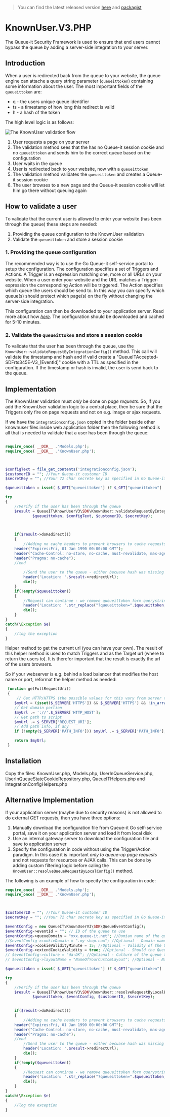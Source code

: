>You can find the latest released version [here](https://github.com/queueit/KnownUser.V3.PHP/releases/latest) and 
>[packagist](https://packagist.org/packages/queueit/knownuserv3)

# KnownUser.V3.PHP
The Queue-it Security Framework is used to ensure that end users cannot bypass the queue by adding a server-side integration to your server. 

## Introduction
When a user is redirected back from the queue to your website, the queue engine can attache a query string parameter (`queueittoken`) containing some information about the user. 
The most important fields of the `queueittoken` are:

 - q - the users unique queue identifier
 - ts - a timestamp of how long this redirect is valid
 - h - a hash of the token


The high level logic is as follows:

![The KnownUser validation flow](https://github.com/queueit/KnownUser.V3.PHP/blob/master/Documentation/KnownUserFlow.png)

 1. User requests a page on your server
 2. The validation method sees that the has no Queue-it session cookie and no `queueittoken` and sends him to the correct queue based on the configuration
 3. User waits in the queue
 4. User is redirected back to your website, now with a `queueittoken`
 5. The validation method validates the `queueittoken` and creates a Queue-it session cookie
 6. The user browses to a new page and the Queue-it session cookie will let him go there without queuing again

## How to validate a user
To validate that the current user is allowed to enter your website (has been through the queue) these steps are needed:

 1. Providing the queue configuration to the KnownUser validation
 2. Validate the `queueittoken` and store a session cookie


### 1. Providing the queue configuration
The recommended way is to use the Go Queue-it self-service portal to setup the configuration. 
The configuration specifies a set of Triggers and Actions. A Trigger is an expression matching one, more or all URLs on your website. 
When a user enter your website and the URL matches a Trigger-expression the corresponding Action will be triggered. 
The Action specifies which queue the users should be send to. 
In this way you can specify which queue(s) should protect which page(s) on the fly without changing the server-side integration.

This configuration can then be downloaded to your application server. 
Read more about how *[here](https://github.com/queueit/KnownUser.V3.PHP/tree/master/Documentation)*. 
The configuration should be downloaded and cached for 5-10 minutes. 

### 2. Validate the `queueittoken` and store a session cookie
To validate that the user has been through the queue, use the `KnownUser::validateRequestByIntegrationConfig()` method. 
This call will validate the timestamp and hash and if valid create a "QueueITAccepted-SDFrts345E-V3_[EventId]" cookie with a TTL as specified in the configuration.
If the timestamp or hash is invalid, the user is send back to the queue.


## Implementation
The KnownUser validation must *only* be done on *page requests*. 
So, if you add the KnownUser validation logic to a central place, then be sure that the Triggers only fire on page requests and not on e.g. image or ajax requests.

If we have the `integrationconfig.json` copied  in the folder beside other knownuser files inside web application folder then 
the following method is all that is needed to validate that a user has been through the queue:
 

```php

require_once( __DIR__ .'Models.php');
require_once( __DIR__ .'KnownUser.php');



$configText = file_get_contents('integrationconfig.json');
$customerID = ""; //Your Queue-it customer ID
$secretKey = ""; //Your 72 char secrete key as specified in Go Queue-it self-service platform

$queueittoken = isset( $_GET["queueittoken"] )? $_GET["queueittoken"] :'';

try
{
	//Verify if the user has been through the queue
    $result = QueueIT\KnownUserV3\SDK\KnownUser::validateRequestByIntegrationConfig(getFullRequestUri(), 
			$queueittoken, $configText, $customerID, $secretKey);

	
	
    if($result->doRedirect())
    {
    	//Adding no cache headers to prevent browsers to cache requests
	header("Expires:Fri, 01 Jan 1990 00:00:00 GMT");
	header("Cache-Control: no-store, no-cache, must-revalidate, max-age=0");
	header("Pragma: no-cache");
	//end
    
        //Send the user to the queue - either becuase hash was missing or becuase is was invalid
		header('Location: '.$result->redirectUrl);
        die();
    }
    if(!empty($queueittoken))
    {
		//Request can continue - we remove queueittoken form querystring parameter to avoid sharing of user specific token
		header('Location: '.str_replace("?queueittoken=".$queueittoken,"",  getFullRequestUri()));
		die();
    }
}
catch(\Exception $e)
{
	//log the exception
}

```

Helper method to get the current url (you can have your own).
The result of this helper method is used to match Triggers and as the Target url (where to return the users to).
It is therefor important that the result is exactly the url of the users browsers. 

So if your webserver is e.g. behind a load balancer that modifies the host name or port, reformat the helper method as needed:
```php
 function getFullRequestUri()
 {
     // Get HTTP/HTTPS (the possible values for this vary from server to server)
    $myUrl = (isset($_SERVER['HTTPS']) && $_SERVER['HTTPS'] && !in_array(strtolower($_SERVER['HTTPS']),array('off','no'))) ? 'https' : 'http';
    // Get domain portion
    $myUrl .= '://'.$_SERVER['HTTP_HOST'];
    // Get path to script
    $myUrl .= $_SERVER['REQUEST_URI'];
    // Add path info, if any
    if (!empty($_SERVER['PATH_INFO'])) $myUrl .= $_SERVER['PATH_INFO'];

    return $myUrl; 
 }
```

## Installation
Copy the files: KnownUser.php, Models.php, UserInQueueService.php, UserInQueueStateCookieRepository.php, QueueITHelpers.php and IntegrationConfigHelpers.php


## Alternative Implementation
If your application server (maybe due to security reasons) is not allowed to do external GET requests, then you have three options:

1. Manually download the configuration file from Queue-it Go self-service portal, save it on your application server and load it from local disk
2. Use an internal gateway server to download the configuration file and save to application server
3. Specify the configuration in code without using the Trigger/Action paradigm. In this case it is important *only to queue-up page requests* and not requests for resources or AJAX calls. 
This can be done by adding custom filtering logic before caling the `KnownUser::resolveQueueRequestByLocalConfig()` method. 

The following is an example of how to specify the configuration in code:

```php
require_once( __DIR__ .'Models.php');
require_once( __DIR__ .'KnownUser.php');



$customerID = ""; //Your Queue-it customer ID
$secretKey = ""; //Your 72 char secrete key as specified in Go Queue-it self-service platform

$eventConfig = new QueueIT\KnownUserV3\SDK\QueueEventConfig();
$eventConfig->eventId = ""; // ID of the queue to use
$eventConfig->queueDomain = "xxx.queue-it.net"; //Domian name of the queue - usually in the format [CustomerId].queue-it.net
//$eventConfig->cookieDomain = ".my-shop.com"; //Optional - Domain name where the Queue-it session cookie should be saved
$eventConfig->cookieValidityMinute = 15; //Optional - Validity of the Queue-it session cookie. Default is 10 minutes
$eventConfig->extendCookieValidity = true; //Optional - Should the Queue-it session cookie validity time be extended each time the validation runs? Default is true.
// $eventConfig->culture = "da-DK"; //Optional - Culture of the queue ticket layout in the format specified here: https://msdn.microsoft.com/en-us/library/ee825488(v=cs.20).aspx Default is to use what is specified on Event
// $eventConfig->layoutName = "NameOfYourCustomLayout"; //Optional - Name of the queue ticket layout - e.g. "Default layout by Queue-it". Default is to take what is specified on the Event

$queueittoken = isset( $_GET["queueittoken"] )? $_GET["queueittoken"] :'';

try
{
	//Verify if the user has been through the queue
    $result = QueueIT\KnownUserV3\SDK\KnownUser::resolveRequestByLocalEventConfig(getFullRequestUri(), 
			$queueittoken, $eventConfig, $customerID, $secretKey);

	
    if($result->doRedirect())
    {
    	//Adding no cache headers to prevent browsers to cache requests
	header("Expires:Fri, 01 Jan 1990 00:00:00 GMT");
	header("Cache-Control: no-store, no-cache, must-revalidate, max-age=0");
	header("Pragma: no-cache");
	//end
        //Send the user to the queue - either becuase hash was missing or becuase is was invalid
		header('Location: '.$result->redirectUrl);
        die();
    }
    if(!empty($queueittoken))
    {
		//Request can continue - we remove queueittoken form querystring parameter to avoid sharing of user specific token
		header('Location: '.str_replace("?queueittoken=".$queueittoken,"",  getFullRequestUri()));
		die();
    }
}
catch(\Exception $e)
{
	//log the exception
}

```
